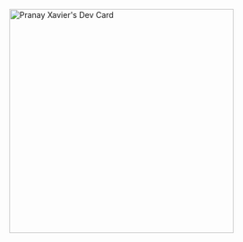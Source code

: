 <a href="https://app.daily.dev/xavier1416"><img src="https://api.daily.dev/devcards/6928f5fa226247f5856ae62794acf665.png?r=819" width="400" alt="Pranay Xavier's Dev Card"/></a>
